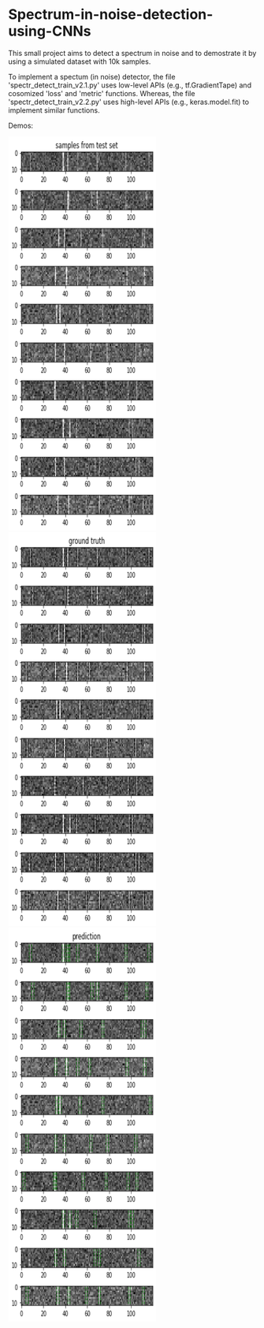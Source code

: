 # Spectrum-in-noise-detection-using-CNNs
This small project aims to detect a spectrum in noise and to demostrate it by using a simulated dataset with 10k samples.

To implement a spectum (in noise) detector, the file 'spectr_detect_train_v2.1.py' uses low-level APIs (e.g., tf.GradientTape) and cosomized 'loss' and 'metric' functions.
Whereas, the file 'spectr_detect_train_v2.2.py' uses high-level APIs (e.g., keras.model.fit) to implement similar functions.

Demos:

<img src="images\demo_10_testsamples.png" width="300px" height="800px" /> <img src="images\demo_10_testsamples_groundtruth.png" width="300px" height="800px" /> <img src="images\demo_10_testsamples_prediction.png" width="300px" height="800px" />
